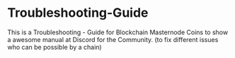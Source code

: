 # Troubleshooting-Guide
 This is a Troubleshooting - Guide for Blockchain Masternode Coins to show a awesome manual at Discord for the Community.  (to fix different issues who can be possible by a chain)
